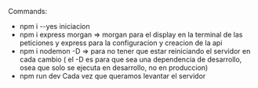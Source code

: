 Commands:
-  npm i --yes iniciacion
-  npm i express morgan => morgan para el display en la terminal de las peticiones y express para la configuracion y creacion de la api
-  npm i nodemon -D => para no tener que estar reiniciando el servidor en cada cambio ( el -D es para que sea una dependencia de desarrollo, osea que solo se ejecuta en desarrollo, no en produccion)
- npm run dev Cada vez que queramos levantar el servidor
